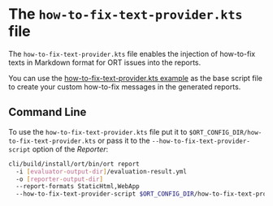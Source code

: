 # The `how-to-fix-text-provider.kts` file

The `how-to-fix-text-provider.kts` file enables the injection of how-to-fix texts in Markdown format for ORT issues into
the reports.

You can use the [how-to-fix-text-provider.kts example](../examples/how-to-fix-text-provider.kts) as the base script file
to create your custom how-to-fix messages in the generated reports.

## Command Line

To use the `how-to-fix-text-provider.kts` file put it to `$ORT_CONFIG_DIR/how-to-fix-text-provider.kts` or pass it to
the `--how-to-fix-text-provider-script` option of the _Reporter_:

```bash
cli/build/install/ort/bin/ort report
  -i [evaluator-output-dir]/evaluation-result.yml
  -o [reporter-output-dir]
  --report-formats StaticHtml,WebApp
  --how-to-fix-text-provider-script $ORT_CONFIG_DIR/how-to-fix-text-provider.kts
```
